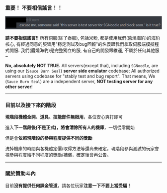 ### 重要！ 不要相信謠言！！

![rumor](wtf.png)

**請不要相信謠言!!**  所有伺服(除了泰服), 包括米粉, 都是使用我們(醬燒海豹)的海豹核心, 有經過同意的服皆用"穩定測試及bug回報"的名義跟我們拿取伺服端模擬程式開服.
我們(醬燒海豹)是完整獨立的服, 有自己的開發跟維運, 不屬於任何其他服~

**No, absolutely NOT TRUE.** All servers(except thai), including `SGNoodle`, are using our (`Sauce Burn Seal`) **server side emulator** codebase;
All authorized servers using codebase for "stably test and bug report".
That means, We (`Sauce Burn Seal`) are a independent server, **NOT testing server for any other server**!

------

### 目前以及接下來的階段

**現階段機體全開、道具、技能部件無限用**，各位安心爽打即可

進入**下一階段後(不是正式)，將會清除所有人的機庫**，一切從零開始

但是會**依照現階段的參與程度提供不同的獎勵**

洗掉機庫的時間與各機體定價/取得方法等還尚未確定，現階段參與測試的玩家會視參與程度給不同程度的獎勵/補償，確定後會再公告。


------

### 關於贊助斗內

目前**沒有提供任何課金管道**，請各位玩家**注意一下不要上當受騙！**

